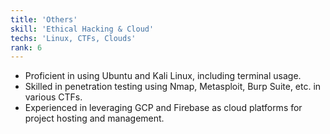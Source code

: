 ```yaml
---
title: 'Others'
skill: 'Ethical Hacking & Cloud'
techs: 'Linux, CTFs, Clouds'
rank: 6
---
```

- Proficient in using Ubuntu and Kali Linux, including terminal usage.
- Skilled in penetration testing using Nmap, Metasploit, Burp Suite, etc. in various CTFs.
- Experienced in leveraging GCP and Firebase as cloud platforms for project hosting and management.